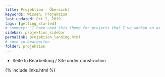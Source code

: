 ```yaml
---
title: Projektion - Übersicht
keywords: Wissen, Projektion
last_updated: Oct 2, 2019
tags: [getting_started]
# summary: "I have used this theme for projects that I've worked on as a professional technical writer."
sidebar: projektion_sidebar
permalink: projektion_landing.html
# noch zu bearbeiten
folder: projektion
---
```


* Seite In Bearbeitung / Site under construction

{% include links.html %}
